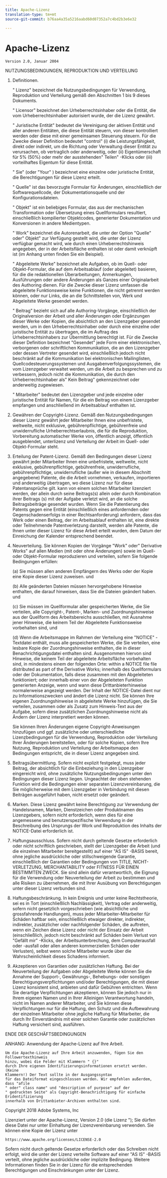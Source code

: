 ```yaml
---
title: Apache-Lizenz
translation-type: tm+mt
source-git-commit: b76aa4a35a5216aabd60d07352a7c4bd2b3e6e32

---
```



# Apache-Lizenz

    Version 2.0, Januar 2004
<!--                        https://www.apache.org/licenses/  -->

NUTZUNGSBEDINGUNGEN, REPRODUKTION UND VERTEILUNG

1. Definitionen.

   " Lizenz" bezeichnet die Nutzungsbedingungen für Verwendung, Reproduktion und
Verteilung gemäß den Abschnitten 1 bis 9 dieses Dokuments.

   " Licensor" bezeichnet den Urheberrechtsinhaber oder die Entität, die vom Urheberrechtsinhaber autorisiert wurde, der die Lizenz gewährt.

   " Juristische Entität" bedeutet die Vereinigung der aktiven Entität und aller
anderen Entitäten, die diese Entität steuern, von dieser kontrolliert werden oder diese mit einer gemeinsamen
Steuerung steuern. Für die Zwecke dieser Definition bedeutet "control" (i) die Leistungsfähigkeit, direkt oder indirekt, um die
Richtung oder Verwaltung dieser Entität zu verursachen, ob vertraglich oder
anderweitig, oder (ii) Eigentümerschaft für 5% (50%) oder mehr der ausstehenden" Teilen" -Klicks oder (iii) vorteilhaftes Eigentum für diese Entität.

   " Sie" (oder "Your" ) bezeichnet eine einzelne oder juristische Entität,
die Berechtigungen für diese Lizenz erteilt.

   " Quelle" ist das bevorzugte Formular für Änderungen, einschließlich der Softwarequellcode, der Dokumentationsquelle
und der Konfigurationsdateien.

   " Objekt" ist ein beliebiges Formular, das aus der mechanischen
Transformation oder Übersetzung eines Quellformulars resultiert, einschließlich kompilierter Objektcodes, generierter Dokumentation und
Konversionen in andere Medientypen.

   " Work" bezeichnet die Autorenarbeit, die unter der Option "Quelle" oder"
Objekt" zur Verfügung gestellt wird, die unter der Lizenz verfügbar gemacht wird, wie durch einen
Urheberrechtshinweis angegeben, der in der Arbeitsfläche
enthalten ist oder damit verknüpft ist (im Anhang unten finden Sie ein Beispiel).

   " Abgeleitete Werke" bezeichnet alle Aufgaben, ob im Quell- oder Objekt-Formular,
die auf dem Arbeitsablauf (oder abgeleitet) basieren, für die die
redaktionellen Überarbeitungen, Anmerkungen, Ausführungen oder andere Änderungen
als Ganzes einer Originalarbeit des Authoring dienen. Für die Zwecke
dieser Lizenz umfassen die abgeleitete Funktionsweise keine Funktionen, die nicht getrennt werden
können, oder nur Links, die an die Schnittstellen von,
Werk und Abgeleitete Werke gesendet werden.

   " Beitrag" bezieht sich auf alle Authoring-Vorgänge, einschließlich
der Originalversion der Arbeit und aller Änderungen oder Ergänzungen
dieser Werke oder Kopien, die absichtlich
an den Lizenzgeber gesendet werden, um in den Urheberrechtsinhaber
oder durch eine einzelne oder juristische Entität zu übertragen, die im Auftrag des
Urheberrechtsinhabers zur Übermittlung berechtigt ist. Für die Zwecke dieser Definition bezeichnet "Gesendet" jede
Form einer elektronischen, verborgenen oder schriftlichen Kommunikation, die an den Lizenzgeber oder dessen Vertreter gesendet wird,
einschließlich jedoch nicht beschränkt auf
die Kommunikation bei elektronischen Mailinglisten, Quellcodesteuerungssystemen und Ausgabenverfolgungssystemen, die vom
Lizenzgeber verwaltet werden, um die Arbeit zu besprechen und zu verbessern, jedoch
nicht die Kommunikation, die durch den Urheberrechtsinhaber als" Kein Beitrag" gekennzeichnet oder anderweitig
zugewiesen.

   " Mitarbeiter" bedeutet den Lizenzgeber und jede einzelne oder juristische Entität
für Namen, für die ein Beitrag von einem Lizenzgeber empfangen und
anschließend im Arbeitsablauf enthalten ist.

2. Gewähren der Copyright-Lizenz. Gemäß den Nutzungsbedingungen dieser Lizenz gewährt jeder Mitarbeiter Ihnen eine unbefristete,
weltweite, nicht exklusive, gebührenpflichtige, gebührenfreie und unwiderrufliche Urheberrechtserlaubnis, die für
die Reproduktion, Vorbereitung automatischer Werke von,
öffentlich anzeigt, öffentlich ausgeblendet, unterlizenz und Verteilung der Arbeit im Quell- oder Objekt-Formular steht.

3. Erteilung der Patent-Lizenz. Gemäß den Bedingungen dieser Lizenz gewährt jeder Mitarbeiter Ihnen eine unbefristete,
weltweite, nicht exklusive, gebührenpflichtige, gebührenfreie, unwiderrufliche, gebührenpflichtige, unwiderrufliche
(außer wie in diesem Abschnitt angegebene) Patente, die die Arbeit vornehmen, verkaufen, importieren und anderweitig übertragen,
wo diese Lizenz nur für diese Patentansprüche gilt. kann von einem solchen Mitarbeiter lizenziert
werden, der allein durch seine
Beitrags(s) allein oder durch Kombination ihrer Beitrags (s)
mit der Aufgabe verletzt wird, an die solche Beitragsbeiträge gesendet wurden. Wenn Sie
die Patentierung des Patents gegen eine Entität (einschließlich eines
anfordernden oder Gegenschadenserfolgs in einer Rechtsanforderung) anfordern, dass das Werk
oder einen Beitrag, der im Arbeitsablauf enthalten ist, eine direkte
oder Teilnehmende Patentverletzung darstellt, werden alle Patente, die Ihnen unter dieser Lizenz für diese Arbeit erteilt wurden, dem Datum der Einreichung der Kalender entsprechend beendet.

4. Neuverteilung. Sie können Kopien der Vorgänge "Work" oder" Derivative Works" auf allen Medien (mit oder ohne
Änderungen) sowie im Quell- oder Objekt-Formular reproduzieren und verteilen, sofern Sie
folgende Bedingungen erfüllen:

   (a) Sie müssen allen anderen Empfängern des Werks oder der Kopie eine Kopie dieser Lizenz zuweisen. und

   (b) Alle geänderten Dateien müssen hervorgehobene Hinweise
enthalten, die darauf hinweisen, dass Sie die Dateien geändert haben. und

   (c) Sie müssen im Quellformular aller gespeicherten Werke,
die Sie verteilen, alle Copyright-, Patent-, Marken- und
Zuordnungshinweise aus der Quellform des Arbeitsbereichs ausschließen,
mit Ausnahme jener Hinweise, die keinem Teil der Abgeleitete Funktionsweise vorbehalten sind, und

   (d) Wenn die Arbeitsmappe im Rahmen der Verteilung eine "NOTICE" -Textdatei enthält, muss
alle gespeicherten Werke, die Sie verteilen, eine lesbare Kopie der Zuordnungshinweise enthalten, die in dieser Benachrichtigungsdatei enthalten
sind. Ausgenommen hiervon sind Hinweise, die keinem Teil der abgeleitete Arbeitsfläche vorbehalten sind, in mindestens einem
der folgenden Orte: within a NOTICE file file distributed
as part of the Derivative Works; innerhalb des Quellformulars oder
der Dokumentation, falls diese zusammen mit den Abgeleiteten funktioniert; oder innerhalb
einer von der Abgeleiteten Funktion generierten Anzeige, wenn und
wann diese Drittanbieterhinweise normalerweise angezeigt werden. Der Inhalt
der NOTICE-Datei dient nur zu Informationszwecken und
ändert die Lizenz nicht. Sie können Ihre eigenen Zuordnungshinweise
in abgeleitete Werke hinzufügen, die Sie verteilen, zusammen
oder als Zusatz zum Hinweis-Text aus der Aufgabe, sofern
diese zusätzlichen Zuordnungshinweise nicht als Ändern der Lizenz interpretiert
werden können.

   Sie können Ihren Änderungen eigene Copyright-Anweisungen hinzufügen und
ggf. zusätzliche oder unterschiedliche Lizenzbedingungen für die Verwendung, Reproduktion oder Verteilung Ihrer Änderungen bereitstellen, oder
für solche Kopien, sofern Ihre Nutzung,
Reproduktion und Verteilung der Arbeitsmappe den Bedingungen entspricht, die in dieser Lizenz angegeben sind.

5. Beitragsübermittlung. Sofern nicht explizit festgelegt, muss jeder Beitrag, der absichtlich für die Einbeziehung in den Lizenzgeber eingereicht wird, ohne zusätzliche Nutzungsbedingungen unter den Bedingungen dieser Lizenz liegen.
Ungeachtet der oben stehenden Funktion wird die Bedingungen einer separaten Lizenzvereinbarung, die Sie möglicherweise mit dem Lizenzgeber in Verbindung mit diesen Beiträgen ausgeführt
haben, nicht ersetzt oder geändert.

6. Marken. Diese Lizenz gewährt keine Berechtigung zur Verwendung der Handelsnamen,
Marken, Dienstzeichen oder Produktnamen des Lizenzgebers,
sofern nicht erforderlich, wenn dies für eine angemessene und benutzerspezifische Verwendung in der Beschreibung des
Ursprungs der Work und Reproduktion des Inhalts der NOTICE-Datei erforderlich ist.

7. Haftungsausschluss. Sofern nicht durch geltende Gesetze erforderlich oder
nicht schriftlich geschrieben, stellt der Lizenzgeber die Arbeit (und die einzelnen
Mitarbeiter bereitgestellt) auf einer "AS IS" -BASIS bereit, ohne
jegliche ausdrückliche oder
stillschweigende Garantie, einschließlich der Garantien oder Bedingungen
von TITLE, NICHT-VERLETZUNG, MERCHANTABILITY oder FITNESS FÜR EINEN
BESTIMMTEN ZWECK. Sie sind allein dafür verantwortlich, die Eignung für die Verwendung oder Neuverteilung der Arbeit zu bestimmen und alle Risiken zu übernehmen, die mit Ihrer Ausübung von Berechtigungen unter dieser Lizenz verbunden sind.

8. Haftungsbeschränkung. In kein Ereignis und unter keine Rechtstheorie,
sei es in Tort (einschließlich Nachlässigkeit), Vertrag oder anderweitig, sofern nicht gesetzlich vorgeschrieben (wie absichtliche und grossfahrende
Handlungen), muss jeder Mitarbeiter-Mitarbeiter für Schäden haftbar sein, einschließlich etwaiger direkter, indirekter, indirekter,
zusätzlicher oder nachfolgender Schäden, die auftreten, wenn ein Zeichen diese Lizenz oder nicht der Einsatz der Arbeit (einschließlich, jedoch nicht beschränkt auf Schäden beim Verlust von "Gefällt mir" -Klicks,
der Arbeitsunterbrechung, dem Computerausfall oder -ausfall oder allen anderen kommerziellen Schäden oder Verlusten), selbst wenn solche Mitarbeiter
wurde über die Wahrscheinlichkeit dieses Schadens informiert.

9. Akzeptieren von Garantien oder zusätzlichen Haftung. Bei der Neuverteilung
der Aufgaben oder Abgeleitete Werke können Sie die Annahme der Support-, Gewährungs-, Behebungs- oder
sonstigen Berechtigungsverpflichtungen und/oder Berechtigungen, die mit dieser
Lizenz konsistent sind, anbieten und dafür Gebühren entrichten. Wenn Sie derartige Verpflichtungen akzeptieren, können Sie jedoch nur in Ihrem eigenen Namen und in Ihrer Alleinigen Verantwortung handeln, nicht im Namen
anderer Mitarbeiter, und Sie können diese Verpflichtungen nur für die Haftung, den
Schutz und die Aufbewahrung der einzelnen Mitarbeiter ohne jegliche Haftung für Mitarbeiter, die durch Ihr Einverständnis mit einer solchen Garantie oder zusätzlichen Haftung versichert sind, ausführen.

ENDE DER GESCHÄFTSBEDINGUNGEN

ANHANG: Anwendung der Apache-Lizenz auf Ihre Arbeit.

    Um die Apache-Lizenz auf Ihre Arbeit anzuwenden, fügen Sie den Followertexthinweis
    hinzu, wobei die Felder mit Klammern " {}"
    durch Ihre eigenen Identifizierungsinformationen ersetzt werden. (Keine
    Klammern!) Der Text sollte in der Ausgangssyntax
    für das Dateiformat eingeschlossen werden. Wir empfehlen außerdem, dass "afile
    " oder" class name" und "description of purpose" auf der
    " gedruckten Seite" als Copyright-Benachrichtigung für einfache Eridentifizierung
    innerhalb von Drittanbieter-Archiven enthalten sind.

Copyright 2018 Adobe Systems, Inc

Lizenziert unter der Apache-Lizenz, Version 2.0 (die Lizenz ");
Sie dürfen diese Datei nur unter Einhaltung der Lizenzvereinbarung verwenden.
Sie können eine Kopie der Lizenz unter

    https://www.apache.org/licenses/LICENSE-2.0

Sofern nicht durch geltende Gesetze erforderlich oder das Schreiben nicht erfolgt, wird die unter der Lizenz verteilte Software
auf einer "AS IS" -BASIS verteilt,
ohne jegliche ausdrückliche oder implizite Bedingung.
Weitere Informationen finden Sie in der Lizenz für die entsprechenden Berechtigungen und
Einschränkungen unter der Lizenz.
